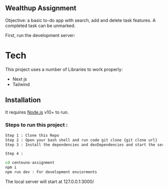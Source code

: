 ## Wealthup Assignment

Objective: a basic to-do app with search, add and delete task features. A completed task can be unmarked.

First, run the development server:


# Tech

This project uses a number of Libraries to work properly:

- Next js
- Tailwind

## Installation

It requires [Node.js](https://nodejs.org/) v10+ to run.

### Steps to run this project : 

```sh
Step 1 : Clone this Repo 
Step 2 : Open your bash shell and run code git clone {git clone url}
Step 3 : Install the dependencies and devDependencies and start the server.

Step 4 : 

cd centeuno-assignment
npm i
npm run dev : For development enviorments
```
The local server will start at 127.0.0.1:3000/
